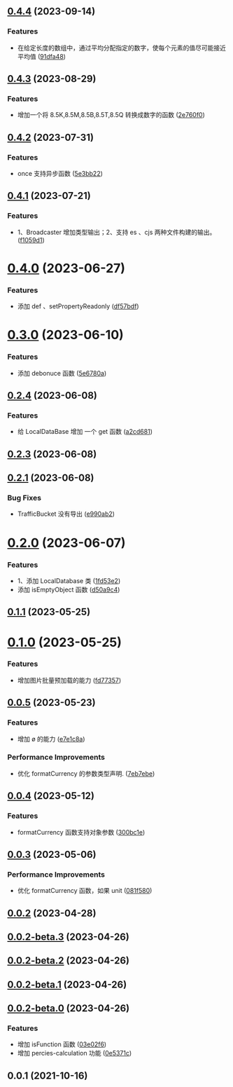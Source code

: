 ## [0.4.4](https://github.com/pfzhengd/jupiter-utils/compare/v0.4.3...v0.4.4) (2023-09-14)


### Features

* 在给定长度的数组中，通过平均分配指定的数字，使每个元素的值尽可能接近平均值 ([91dfa48](https://github.com/pfzhengd/jupiter-utils/commit/91dfa48162f7efe49209e9d2f1ccd6cd39396d83))



## [0.4.3](https://github.com/pfzhengd/jupiter-utils/compare/v0.4.2...v0.4.3) (2023-08-29)


### Features

* 增加一个将 8.5K,8.5M,8.5B,8.5T,8.5Q 转换成数字的函数 ([2e760f0](https://github.com/pfzhengd/jupiter-utils/commit/2e760f06d392fda1cccb3e855c77c5e339b3209e))



## [0.4.2](https://github.com/pfzhengd/jupiter-utils/compare/v0.4.1...v0.4.2) (2023-07-31)


### Features

* once 支持异步函数 ([5e3bb22](https://github.com/pfzhengd/jupiter-utils/commit/5e3bb226df8ceb5fa99c202e1783044a6a9fa1e5))



## [0.4.1](https://github.com/pfzhengd/jupiter-utils/compare/v0.4.0...v0.4.1) (2023-07-21)


### Features

* 1、Broadcaster 增加类型输出；2、支持 es 、cjs 两种文件构建的输出。 ([f1059d1](https://github.com/pfzhengd/jupiter-utils/commit/f1059d1c037488184fe9ccaf39cfb7c5f7848384))



# [0.4.0](https://github.com/pfzhengd/jupiter-utils/compare/v0.3.0...v0.4.0) (2023-06-27)


### Features

* 添加 def 、setPropertyReadonly ([df57bdf](https://github.com/pfzhengd/jupiter-utils/commit/df57bdf4e3be3d97e33b3fcb43541dd1fbb88880))



# [0.3.0](https://github.com/pfzhengd/jupiter-utils/compare/v0.2.4...v0.3.0) (2023-06-10)


### Features

* 添加 debonuce 函数 ([5e6780a](https://github.com/pfzhengd/jupiter-utils/commit/5e6780abb99bf0bed82799f80d63a870fcbe8784))



## [0.2.4](https://github.com/pfzhengd/jupiter-utils/compare/v0.2.3...v0.2.4) (2023-06-08)


### Features

* 给 LocalDataBase 增加 一个 get 函数 ([a2cd681](https://github.com/pfzhengd/jupiter-utils/commit/a2cd681945a876b6788fbbde6e36e482167f1f4a))



## [0.2.3](https://github.com/pfzhengd/jupiter-utils/compare/v0.2.1...v0.2.3) (2023-06-08)



## [0.2.1](https://github.com/pfzhengd/jupiter-utils/compare/v0.2.0...v0.2.1) (2023-06-08)


### Bug Fixes

* TrafficBucket 没有导出 ([e990ab2](https://github.com/pfzhengd/jupiter-utils/commit/e990ab2354b688ad934e442b94bbc341f6fa97a4))



# [0.2.0](https://github.com/pfzhengd/jupiter-utils/compare/v0.1.1...v0.2.0) (2023-06-07)


### Features

* 1、添加 LocalDatabase 类 ([1fd53e2](https://github.com/pfzhengd/jupiter-utils/commit/1fd53e29286b95d5b8586f4e0d4a23656f999721))
* 添加 isEmptyObject 函数 ([d50a9c4](https://github.com/pfzhengd/jupiter-utils/commit/d50a9c40ba554c2360669d4c75d5f585da056c80))



## [0.1.1](https://github.com/pfzhengd/jupiter-utils/compare/v0.1.0...v0.1.1) (2023-05-25)



# [0.1.0](https://github.com/pfzhengd/jupiter-utils/compare/v0.0.5...v0.1.0) (2023-05-25)


### Features

* 增加图片批量预加载的能力 ([fd77357](https://github.com/pfzhengd/jupiter-utils/commit/fd77357272df93b82712d667e0181066410e5b6e))



## [0.0.5](https://github.com/pfzhengd/jupiter-utils/compare/v0.0.4...v0.0.5) (2023-05-23)


### Features

* 增加 ø 的能力 ([e7e1c8a](https://github.com/pfzhengd/jupiter-utils/commit/e7e1c8a10b74f695c67610da16ffaf01b6138266))


### Performance Improvements

* 优化 formatCurrency 的参数类型声明. ([7eb7ebe](https://github.com/pfzhengd/jupiter-utils/commit/7eb7ebeebb2bfc72594e7ce2a9951b4b472b6be2))



## [0.0.4](https://github.com/pfzhengd/jupiter-utils/compare/v0.0.3...v0.0.4) (2023-05-12)


### Features

* formatCurrency 函数支持对象参数 ([300bc1e](https://github.com/pfzhengd/jupiter-utils/commit/300bc1ea8aa463c20c04d35f7420bc329e4b8198))



## [0.0.3](https://github.com/pfzhengd/jupiter-utils/compare/v0.0.2...v0.0.3) (2023-05-06)


### Performance Improvements

* 优化 formatCurrency 函数，如果 unit ([081f580](https://github.com/pfzhengd/jupiter-utils/commit/081f580c1314513dc7de355c548e3c152d181bcb))



## [0.0.2](https://github.com/pfzhengd/jupiter-utils/compare/v0.0.2-beta.3...v0.0.2) (2023-04-28)



## [0.0.2-beta.3](https://github.com/pfzhengd/jupiter-utils/compare/v0.0.2-beta.2...v0.0.2-beta.3) (2023-04-26)



## [0.0.2-beta.2](https://github.com/pfzhengd/jupiter-utils/compare/v0.0.2-beta.1...v0.0.2-beta.2) (2023-04-26)



## [0.0.2-beta.1](https://github.com/pfzhengd/jupiter-utils/compare/v0.0.2-beta.0...v0.0.2-beta.1) (2023-04-26)



## [0.0.2-beta.0](https://github.com/pfzhengd/jupiter-utils/compare/v0.0.1...v0.0.2-beta.0) (2023-04-26)


### Features

* 增加 isFunction 函数 ([03e02f6](https://github.com/pfzhengd/jupiter-utils/commit/03e02f6f36bfb44b799b6d9b70fe099e2932bb54))
* 增加 percies-calculation 功能 ([0e5371c](https://github.com/pfzhengd/jupiter-utils/commit/0e5371cbf7624d882df8c6dec84f0c242a1b5f89))



## 0.0.1 (2021-10-16)



